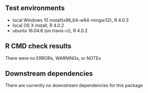 ## Test environments
* local Windows 10 install(x86_64-w64-mingw32), R 4.0.3
* local OS X install, R 4.0.2
* ubuntu 16.04.6 (on travis-ci), R 4.0.2

## R CMD check results
There were no ERRORs, WARNINGs, or NOTEs

## Downstream dependencies
There are currently no downstream dependencies for this package
